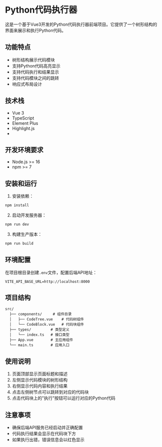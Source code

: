 # Python代码执行器

这是一个基于Vue3开发的Python代码执行器前端项目。它提供了一个树形结构的界面来展示和执行Python代码。

## 功能特点

- 树形结构展示代码模块
- 支持Python代码高亮显示
- 支持代码执行和结果显示
- 支持代码模块之间的跳转
- 响应式布局设计

## 技术栈

- Vue 3
- TypeScript
- Element Plus
- Highlight.js
- 
## 开发环境要求

- Node.js >= 16
- npm >= 7

## 安装和运行

1. 安装依赖：
```bash
npm install
```

2. 启动开发服务器：
```bash
npm run dev
```

3. 构建生产版本：
```bash
npm run build
```

## 环境配置

在项目根目录创建`.env`文件，配置后端API地址：

```
VITE_API_BASE_URL=http://localhost:8000
```

## 项目结构

```
src/
  ├── components/     # 组件目录
  │   ├── CodeTree.vue    # 代码树组件
  │   └── CodeBlock.vue   # 代码块组件
  ├── types/         # 类型定义
  │   └── index.ts   # 接口类型
  ├── App.vue        # 主应用组件
  └── main.ts        # 应用入口
```

## 使用说明

1. 页面顶部显示页面标题和描述
2. 左侧显示代码模块的树形结构
3. 右侧显示代码内容和执行结果
4. 点击左侧树节点可以跳转到对应的代码块
5. 点击代码块上的"执行"按钮可以运行对应的Python代码

## 注意事项

- 确保后端API服务已经启动并正确配置
- 代码执行结果会显示在代码块下方
- 如果执行出错，错误信息会以红色显示
